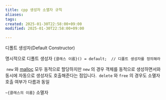```yaml
---
title: cpp 생성자 소멸자 규칙
aliases: 
tags: 
created: 2025-01-30T22:58:00+09:00
modified: 2025-01-30T22:58:00+09:00

---
```

디폴트 생성자(Default Constructor)

명시적으로 디폴트 생성자
`{클래스 이름}() = default;  // 디폴트 생성자를 정의해라`

 `new` 와 [malloc](https://modoocode.com/243) 모두 동적으로 할당하지만 `new` 의 경우 객체를 동적으로 생성하면서와 동시에 자동으로 생성자도 호출해준다는 점입니다.
 `delete` 와 `free` 의 경우도 소멸자 호출 여부가 다름과 동일


`~{클래스의 이름}` 소멸자
